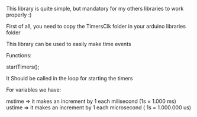 This library is quite simple, but mandatory for my others libraries to work properly :)

First of all, you need to copy the TimersClk folder in your arduino libraries folder

  This library can be used to easily make time events

  Functions:
  
startTimers();

  It Should be called in the loop for starting the timers
  
  For variables we have:
  
mstime => it makes an increment by 1 each milisecond (1s = 1.000 ms)
ustime => it makes an increment by 1 each microsecond ( 1s = 1.000.000 us)
